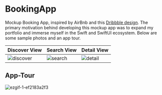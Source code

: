 BookingApp
==========
Mockup Booking App, inspired by AirBnb and this [Dribbble design](https://dribbble.com/shots/23271847-Booking-App).
The primary motivation behind developing this mockup app was to expand my portfolio and immerse myself in the Swift and SwiftUI ecosystem.
Below are some sample photos and an app tour.

| Discover View    | Search View | Detail View |
| ---------------- | ----------- | ----------- |
| ![discover](https://github.com/Gamekohl/BookingApp/assets/108492240/e485dc6c-b74a-4414-a436-d0995138aa0e) | ![search](https://github.com/Gamekohl/BookingApp/assets/108492240/bfbbe398-aad6-493b-a84c-6f3e4847179d) | ![detail](https://github.com/Gamekohl/BookingApp/assets/108492240/9ca75979-e47f-48ef-a581-f1bb17bf4b9c) |

App-Tour
--------
![ezgif-1-ef2183a2f3](https://github.com/Gamekohl/BookingApp/assets/108492240/832e2c34-aa43-427a-a0ac-d3f709373f39)

